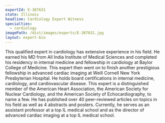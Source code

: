 ```yaml
---
expertId: E-387631
state: Illinois
headline: Cardiology Expert Witness
specialties: 
  - cardiology
imagePath: /dist/images/experts/E-387631.jpg
layout: expert-bio
---
```


<p>This qualified expert in cardiology has extensive experience in his field. He earned his MD from All India Institute of Medical Sciences and completed his residency in internal medicine and fellowship in cardiology at Baylor College of Medicine. This expert then went on to finish another prestigious fellowship in advanced cardiac imaging at Weill Cornell New York Presbyterian Hospital. He holds board certifications in internal medicine, cardiology, and cardiovascular disease. This expert is a distinguished member of the American Heart Association, the American Society for Nuclear Cardiology, and the American Society of Echocardiography, to name a few. He has published over 40 peer-reviewed articles on topics in his field as well as 4 abstracts and posters. Currently, he serves as an assistant professor at a top IL medical school and as the director of advanced cardiac imaging at a top IL medical school.</p>